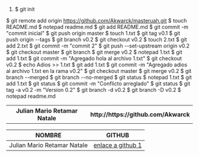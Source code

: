 <ol>
  <li>
  $ git init
  </li>
</ol>



$ git remote add origin https://github.com/Akwarck/masteruah.git
$ touch README.md
$ notepad readme.md
$ git add README.md
$ git commit -m "commit inicial"
$ git push origin master
$ touch 1.txt
$ git tag v0.1
$ git push origin --tags
$ git branch v0.2
$ git checkout v0.2
$ touch 2.txt
$ git add 2.txt
$ git commit -m "commit 2"
$ git push --set-upstream origin v0.2
$ git checkout master
$ git branch
$ git merge v0.2
$ notepad 1.txt
$ git add 1.txt
$ git commit -m "Agregado hola al archivo 1.txt"
$ git checkout v0.2
$ echo Adios >> 1.txt
$ git add 1.txt
$ git commit -m "Agregado adios al archivo 1.txt en la rama v0.2"
$ git checkout master
$ git merge v0.2
$ git branch --merged
$ git branch --no-merged
$ git status
$ notepad 1.txt
$ git add 1.txt
$ git status
$ git commit -m "Conflicto arreglado"
$ git status
$ git tag -a v0.2 -m "Version 0.2"
$ git branch -d v0.2
$ git branch -D v0.2
$ notepad readme.md

<table>
<tr> 
  <th>Julian Mario Retamar Natale</th>
  <th>http://https://github.com/Akwarck</th>
  </tr>
</table>

|        NOMBRE          |                     GITHUB                                 |
|------------------------|---------------------------------------------------         |
| Julian Mario Retamar Natale| [enlace a github 1](http://https://github.com/Akwarck) |
